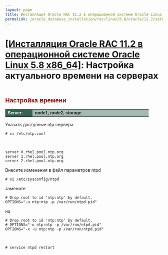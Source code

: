 ```yaml
---
layout: page
title: Инсталляция Oracle RAC 11.2 в операционной системе Oracle Linux 5.8 x86_64
permalink: /oracle_database_installation/rac/linux/5.8/oracle/11.2/setup-actual-time/
---
```


# <a href="/oracle_database_installation/rac/linux/5.8/oracle/11.2/">[Инсталляция Oracle RAC 11.2 в операционной системе Oracle Linux 5.8 x86_64]</a>: Настройка актуального времени на серверах

<br/>




<span style="font-size: 20px; text-align: left; line-height: 130%; font-family: Arial,Helvetica,sans-serif; color: rgb(153, 0, 0);"><strong>Настройка времени</strong></span>


<table cellpadding="4" cellspacing="2" align="center" border="0" width="100%">
<tr>
	<td style="color: rgb(255, 255, 255);" bgcolor="#386351" width="14%"><span style="font-family: Arial,Helvetica,sans-serif; font-size: 14px;"><strong>Server:</strong></span></td>
	<td height="20" bgcolor="#a2bcb1" width="60%"><span style="font-family: Arial,Helvetica,sans-serif; font-size: 14px;"><strong>node1, node2, storage</strong></span></td>
</tr>
</table>


Указать доступные ntp сервера

    # vi /etc/ntp.conf

<br/>

    server 0.rhel.pool.ntp.org
    server 1.rhel.pool.ntp.org
    server 2.rhel.pool.ntp.org


<!--
Настраиваем планировщик заданий

Сервера ru.pool.ntp.org выбраны в качестве примера

# crontab -e

# Set the date and time via NTP
*/15 * * * * /usr/sbin/ntpdate 0.ru.pool.ntp.org 1.ru.pool.ntp.org 2.ru.pool.ntp.org 3.ru.pool.ntp.org   > /var/log/time.log


-->

Внесите изменения в файл параметров ntpd

    # vi /etc/sysconfig/ntpd

замените

    # Drop root to id 'ntp:ntp' by default.
    OPTIONS="-u ntp:ntp -p /var/run/ntpd.pid"

на

    # Drop root to id 'ntp:ntp' by default.
    # OPTIONS="-u ntp:ntp -p /var/run/ntpd.pid"
    OPTIONS="-x -u ntp:ntp -p /var/run/ntpd.pid"

<br/>


    # service ntpd restart
